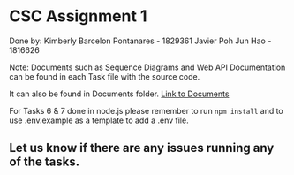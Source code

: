 # CSC Assignment 1
Done by:
Kimberly Barcelon Pontanares - 1829361
Javier Poh Jun Hao - 1816626

Note: Documents such as Sequence Diagrams and Web API Documentation can be found in each Task file with the source code. 

It can also be found in Documents folder. [Link to Documents](https://github.com/kimberlybp/CSC_Assignment_1/tree/master/Documents)

For Tasks 6 & 7 done in node.js please remember to run 
`npm install` and to use .env.example as a template to add a .env file.

## Let us know if there are any issues running any of the tasks.